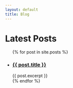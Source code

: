 ```yaml
---
layout: default
title: Blog
---
```

<div class="white-background">
  <h1>Latest Posts</h1>


  <ul>
    {% for post in site.posts %}
    <li>
      <h3><a href="{{ post.url }}" class="white-background">{{ post.title }}</a></h3>
      {{ post.excerpt }}
    </li>
    {% endfor %}
  </ul>
</div>